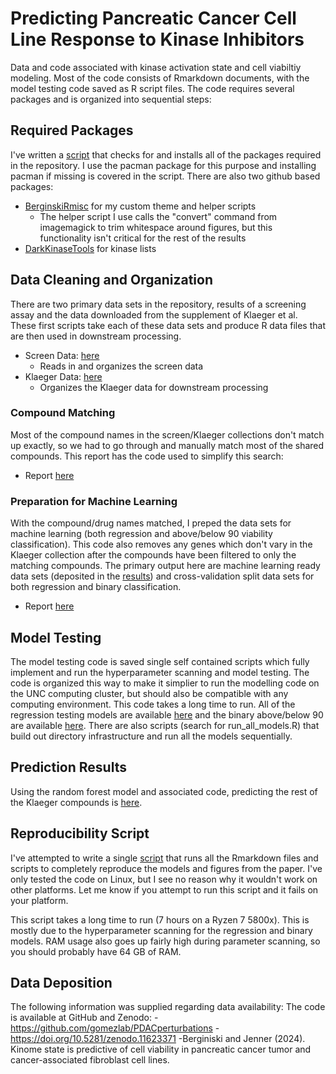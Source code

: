 # Predicting Pancreatic Cancer Cell Line Response to Kinase Inhibitors

Data and code associated with kinase activation state and cell viabiltiy modeling. Most of the code consists of Rmarkdown documents, with the model testing code saved as R script files. The code requires several packages and is organized into sequential steps:

## Required Packages

I've written a [script](src/package_check.R) that checks for and installs all of the packages required in the repository. I use the pacman package for this purpose and installing pacman if missing is covered in the script. There are also two github based packages:

  * [BerginskiRmisc](https://github.com/mbergins/BerginskiRMisc) for my custom theme and helper scripts
    * The helper script I use calls the "convert" command from imagemagick to trim whitespace around figures, but this functionality isn't critical for the rest of the results
  * [DarkKinaseTools](https://github.com/IDG-Kinase/DarkKinaseTools) for kinase lists


## Data Cleaning and Organization

There are two primary data sets in the repository, results of a screening assay and the data downloaded from the supplement of Klaeger et al. These first scripts take each of these data sets and produce R data files that are then used in downstream processing.

* Screen Data: [here](src/process_screen_data/process_screen_YehLabHTS.md)
  * Reads in and organizes the screen data
* Klaeger Data: [here](src/process_klaeger_data/klaeger_data_processing.md)
  * Organizes the Klaeger data for downstream processing

### Compound Matching

Most of the compound names in the screen/Klaeger collections don't match up exactly, so we had to go through and manually match most of the shared compounds. This report has the code used to simplify this search:

* Report [here](src/find_screen_klaeger_matches/find_screen_klaeger_matches.md)

### Preparation for Machine Learning

With the compound/drug names matched, I preped the data sets for machine learning (both regression and above/below 90 viability classification). This code also removes any genes which don't vary in the Klaeger collection after the compounds have been filtered to only the matching compounds. The primary output here are machine learning ready data sets (deposited in the [results](results)) and cross-validation split data sets for both regression and binary classification.

* Report [here](src/process_screen_klaeger_for_ML/process_for_ML.md)

## Model Testing

The model testing code is saved single self contained scripts which fully implement and run the hyperparameter scanning and model testing. The code is organized this way to make it simplier to run the modelling code on the UNC computing cluster, but should also be compatible with any computing environment. This code takes a long time to run. All of the regression testing models are available [here](src/klaeger_screen_regression_model/single_model_scripts) and the binary above/below 90 are available [here](src/klaeger_screen_binary_model/single_model_scripts). There are also scripts (search for run_all_models.R) that build out directory infrastructure and run all the models sequentially. 

## Prediction Results

Using the random forest model and associated code, predicting the rest of the Klaeger compounds is [here](src/klaeger_screen_binary_predictions/build_klaeger_screen_binary_predictions.md).

## Reproducibility Script

I've attempted to write a single [script](src/reproduce_results.R) that runs all the Rmarkdown files and scripts to completely reproduce the models and figures from the paper. I've only tested the code on Linux, but I see no reason why it wouldn't work on other platforms. Let me know if you attempt to run this script and it fails on your platform.

This script takes a long time to run (7 hours on a Ryzen 7 5800x). This is mostly due to the hyperparameter scanning for the regression and binary models. RAM usage also goes up fairly high during parameter scanning, so you should probably have 64 GB of RAM.

## Data Deposition

The following information was supplied regarding data availability:
The code is available at GitHub and Zenodo:
-https://github.com/gomezlab/PDACperturbations
-https://doi.org/10.5281/zenodo.11623371
-Berginiski and Jenner (2024). Kinome state is predictive of cell viability in pancreatic cancer tumor and cancer-associated fibroblast cell lines. 


